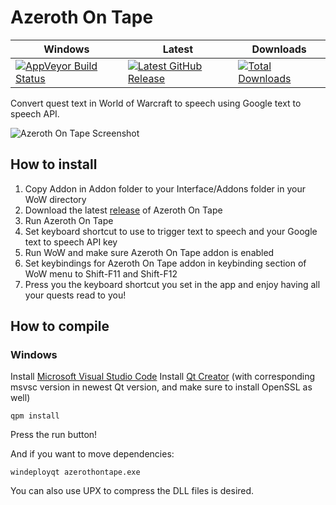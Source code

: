 # Azeroth On Tape

| Windows | Latest  | Downloads |
|---------|---------|-----------|
|[![AppVeyor Build Status](https://ci.appveyor.com/api/projects/status/un6nsc76uw7lm1vn/branch/master?svg=true)](https://ci.appveyor.com/project/DungFu/azerothontape)|[![Latest GitHub Release](https://img.shields.io/github/release/DungFu/AzerothOnTape.svg)](https://github.com/DungFu/AzerothOnTape/releases/latest)|[![Total Downloads](https://img.shields.io/github/downloads/DungFu/AzerothOnTape/total.svg)](https://github.com/DungFu/AzerothOnTape/releases/latest)|

Convert quest text in World of Warcraft to speech using Google text to speech API.

![Azeroth On Tape Screenshot](https://i.imgur.com/z46IOfr.png)

## How to install
1. Copy Addon in Addon folder to your Interface/Addons folder in your WoW directory
2. Download the latest [release](https://github.com/DungFu/AzerothOnTape/releases) of Azeroth On Tape
3. Run Azeroth On Tape
4. Set keyboard shortcut to use to trigger text to speech and your Google text to speech API key
5. Run WoW and make sure Azeroth On Tape addon is enabled
6. Set keybindings for Azeroth On Tape addon in keybinding section of WoW menu to Shift-F11 and Shift-F12
7. Press you the keyboard shortcut you set in the app and enjoy having all your quests read to you!

## How to compile
### Windows
Install [Microsoft Visual Studio Code](https://code.visualstudio.com/download)
Install [Qt Creator](https://www.qt.io/download) (with corresponding msvsc version in newest Qt version, and make sure to install OpenSSL as well)
```
qpm install
```
Press the run button!

And if you want to move dependencies:
```
windeployqt azerothontape.exe
```
You can also use UPX to compress the DLL files is desired.
